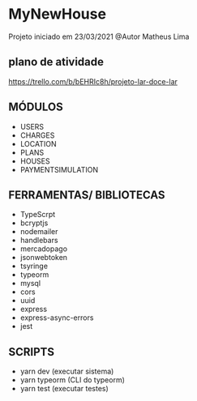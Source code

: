 # MyNewHouse

Projeto iniciado em 23/03/2021
@Autor Matheus Lima

## plano de atividade
https://trello.com/b/bEHRIc8h/projeto-lar-doce-lar

## MÓDULOS

- USERS
- CHARGES
- LOCATION
- PLANS
- HOUSES
- PAYMENTSIMULATION

## FERRAMENTAS/ BIBLIOTECAS

- TypeScrpt
- bcryptjs
- nodemailer
- handlebars
- mercadopago
- jsonwebtoken
- tsyringe
- typeorm
- mysql
- cors
- uuid
- express
- express-async-errors
- jest

## SCRIPTS

- yarn dev (executar sistema)
- yarn typeorm (CLI do typeorm)
- yarn test (executar testes)